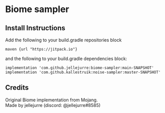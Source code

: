 # Biome sampler
## Install Instructions

Add the following to your build.gradle repositories block
```
maven {url "https://jitpack.io"}
```

and the following to your build.gradle dependencies block:
```
implementation 'com.github.jellejurre:biome-sampler:main-SNAPSHOT'
implementation 'com.github.kallestruik:noise-sampler:master-SNAPSHOT'
```

## Credits
Original Biome implementation from Mojang.  
Made by jellejurre (discord: @jellejurre#8585)